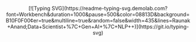 <p align="center">
[![Typing SVG](https://readme-typing-svg.demolab.com?font=Workbench&duration=1000&pause=500&color=08813D&background=B10F0F00&center=true&multiline=true&random=false&width=435&lines=Raunak+Anand;Data+Scientist+%7C+Gen+AI+%7C+NLP++)](https://git.io/typing-svg)
</p>
